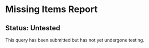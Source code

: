 # Missing Items Report

## Status: Untested

This query has been submitted but has not yet undergone testing.
